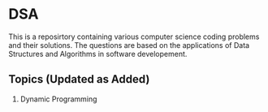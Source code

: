 # DSA

This is a reposirtory containing various computer science coding problems and their solutions. The questions are based on the applications of Data Structures and Algorithms in software developement. 
## Topics (Updated as Added)
1. Dynamic Programming
